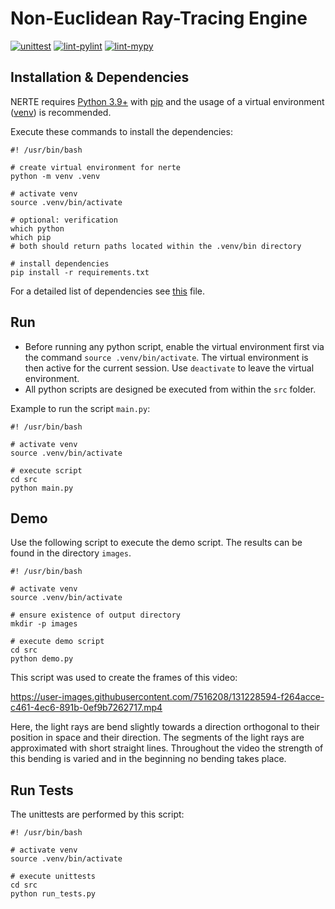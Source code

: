# Non-Euclidean Ray-Tracing Engine
[![unittest](https://github.com/Kwasniok/python-nerte/actions/workflows/unittest.yml/badge.svg)](https://github.com/Kwasniok/python-nerte/actions/workflows/unittest.yml)
[![lint-pylint](https://github.com/Kwasniok/python-nerte/actions/workflows/pylint.yml/badge.svg)](https://github.com/Kwasniok/python-nerte/actions/workflows/pylint.yml)
[![lint-mypy](https://github.com/Kwasniok/python-nerte/actions/workflows/mypy.yml/badge.svg)](https://github.com/Kwasniok/python-nerte/actions/workflows/mypy.yml)

## Installation & Dependencies
NERTE requires [Python 3.9+](https://www.python.org/downloads/) with [pip](https://pip.pypa.io/en/stable/user_guide/) and the usage of a virtual environment ([venv](https://docs.python.org/3/tutorial/venv.html)) is recommended.

Execute these commands to install the dependencies:
```
#! /usr/bin/bash

# create virtual environment for nerte
python -m venv .venv

# activate venv
source .venv/bin/activate

# optional: verification
which python
which pip
# both should return paths located within the .venv/bin directory

# install dependencies
pip install -r requirements.txt
```
For a detailed list of dependencies see [this](requirements.txt) file.

## Run
- Before running any python script, enable the virtual environment first via the command `source .venv/bin/activate`.
The virtual environment is then active for the current session. Use `deactivate` to leave the virtual environment.
- All python scripts are designed be executed from within the `src` folder.

Example to run the script `main.py`:
```
#! /usr/bin/bash

# activate venv
source .venv/bin/activate

# execute script
cd src
python main.py
```

## Demo
Use the following script to execute the demo script.
The results can be found in the directory `images`.
```
#! /usr/bin/bash

# activate venv
source .venv/bin/activate

# ensure existence of output directory
mkdir -p images

# execute demo script
cd src
python demo.py
```
This script was used to create the frames of this video:

https://user-images.githubusercontent.com/7516208/131228594-f264acce-c461-4ec6-891b-0ef9b7262717.mp4

Here, the light rays are bend slightly towards a direction orthogonal to their position in space and their direction. The segments of the light rays are approximated with short straight lines.
Throughout the video the strength of this bending is varied and in the beginning no bending takes place.

## Run Tests
The unittests are performed by this script:
```
#! /usr/bin/bash

# activate venv
source .venv/bin/activate

# execute unittests
cd src
python run_tests.py
```
